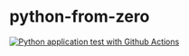 # python-from-zero

[![Python application test with Github Actions](https://github.com/thanglu00/python-from-zero/actions/workflows/main.yml/badge.svg)](https://github.com/thanglu00/python-from-zero/actions/workflows/main.yml)
